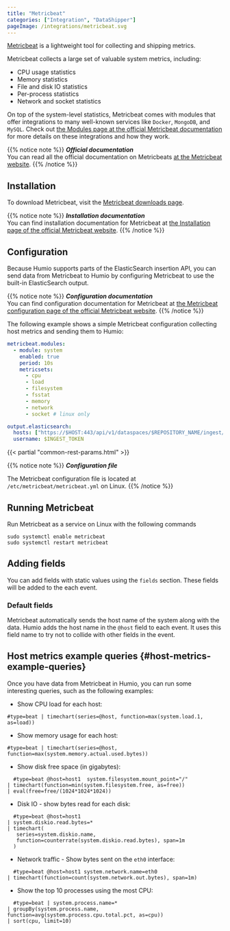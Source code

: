 ```yaml
---
title: "Metricbeat"
categories: ["Integration", "DataShipper"]
pageImage: /integrations/metricbeat.svg
---
```


[Metricbeat](https://www.elastic.co/products/beats/metricbeat) is a lightweight tool for collecting and shipping metrics.

Metricbeat collects a large set of valuable system metrics, including:

* CPU usage statistics
* Memory statistics
* File and disk IO statistics
* Per-process statistics
* Network and socket statistics

On top of the system-level statistics, Metricbeat comes with modules that offer
integrations to many well-known services like `Docker`, `MongoDB`, and `MySQL`.
Check out [the Modules page at the official Metricbeat documentation](https://www.elastic.co/guide/en/beats/metricbeat/current/metricbeat-modules.html)
for more details on these integrations and how they work.


{{% notice note %}}
***Official documentation***  
You can read all the official documentation on Metricbeats [at the Metricbeat website](https://www.elastic.co/guide/en/beats/metricbeat/current/index.html).
{{% /notice %}}

## Installation

To download Metricbeat, visit the [Metricbeat downloads page](https://www.elastic.co/downloads/beats/metricbeat).

{{% notice note %}}
***Installation documentation***  
You can find installation documentation for Metricbeat at [the Installation page of the official Metricbeat website](https://www.elastic.co/guide/en/beats/metricbeat/current/metricbeat-installation.html).
{{% /notice %}}


## Configuration

Because Humio supports parts of the ElasticSearch insertion API, you can send
data from Metricbeat to Humio by configuring Metricbeat to use the built-in
ElasticSearch output.

{{% notice note %}}
***Configuration documentation***  
You can find configuration documentation for Metricbeat at [the Metricbeat configuration page of the official Metricbeat website](https://www.elastic.co/guide/en/beats/metricbeat/current/configuring-howto-metricbeat.html).
{{% /notice %}}


The following example shows a simple Metricbeat configuration collecting host metrics and sending them to Humio:

```yaml
metricbeat.modules:
  - module: system
    enabled: true
    period: 10s
    metricsets:
      - cpu
      - load
      - filesystem
      - fsstat
      - memory
      - network
      - socket # linux only

output.elasticsearch:
  hosts: ["https://$HOST:443/api/v1/dataspaces/$REPOSITORY_NAME/ingest/elasticsearch"]
  username: $INGEST_TOKEN
```

{{< partial "common-rest-params.html" >}}

{{% notice note %}}
***Configuration file***

The Metricbeat configuration file is located at `/etc/metricbeat/metricbeat.yml` on Linux.
{{% /notice %}}

## Running Metricbeat

Run Metricbeat as a service on Linux with the following commands

```shell
sudo systemctl enable metricbeat
sudo systemctl restart metricbeat
```

## Adding fields

You can add fields with static values using the `fields` section. These fields
will be added to the each event.

### Default fields

Metricbeat automatically sends the host name of the system along with the data.
Humio adds the host name in the `@host` field to each event. It uses this field
name to try not to collide with other fields in the event.

## Host metrics example queries {#host-metrics-example-queries}

Once you have data from Metricbeat in Humio, you can run some interesting
queries, such as the following examples:

* Show CPU load for each host:
```humio
#type=beat | timechart(series=@host, function=max(system.load.1, as=load))
```

* Show memory usage for each host:
```humio
#type=beat | timechart(series=@host, function=max(system.memory.actual.used.bytes))
```

* Show disk free space (in gigabytes):
```humio
  #type=beat @host=host1  system.filesystem.mount_point="/"
| timechart(function=min(system.filesystem.free, as=free))
| eval(free=free/(1024*1024*1024))
```

* Disk IO - show bytes read for each disk:
```humio
  #type=beat @host=host1
| system.diskio.read.bytes=*
| timechart(
   series=system.diskio.name,
   function=counterrate(system.diskio.read.bytes), span=1m
  )
```

* Network traffic - Show bytes sent on the `eth0` interface:
```humio
  #type=beat @host=host1 system.network.name=eth0
| timechart(function=count(system.network.out.bytes), span=1m)
```

* Show the top 10 processes using the most CPU:
```humio
  #type=beat | system.process.name=*
| groupBy(system.process.name, function=avg(system.process.cpu.total.pct, as=cpu))
| sort(cpu, limit=10)
```
